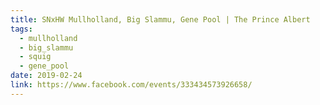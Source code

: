 ```yaml
---
title: SNxHW Mullholland, Big Slammu, Gene Pool | The Prince Albert
tags:
  - mullholland
  - big_slammu
  - squig
  - gene_pool
date: 2019-02-24
link: https://www.facebook.com/events/333434573926658/
---
```

